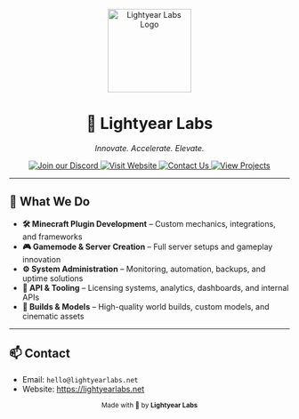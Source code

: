 <p align="center">
  <a href="https://lightyearlabs.net" target="_blank">
    <img src="https://www.lightyearlabs.net/logo.png" alt="Lightyear Labs Logo" width="150">
  </a>
</p>

<h1 align="center">🚀 Lightyear Labs</h1>
<p align="center"><em>Innovate. Accelerate. Elevate.</em></p>

<p align="center">
  <a href="https://discord.lightyearlabs.net" target="_blank">
    <img src="https://img.shields.io/badge/Join%20our%20Discord-5865F2?logo=discord&logoColor=white&style=for-the-badge" alt="Join our Discord">
  </a>
  <a href="https://lightyearlabs.net" target="_blank">
    <img src="https://img.shields.io/badge/Visit%20Website-0A66C2?logo=google-chrome&logoColor=white&style=for-the-badge" alt="Visit Website">
  </a>
  <a href="mailto:hello@lightyearlabs.net">
    <img src="https://img.shields.io/badge/Contact%20Us-25D366?logo=gmail&logoColor=white&style=for-the-badge" alt="Contact Us">
  </a>
  <a href="https://github.com/Lightyear-Labs" target="_blank">
    <img src="https://img.shields.io/badge/View%20Projects-333333?logo=github&logoColor=white&style=for-the-badge" alt="View Projects">
  </a>
</p>

<hr>

<h2>💼 What We Do</h2>

<ul>
  <li><strong>🛠️ Minecraft Plugin Development</strong> – Custom mechanics, integrations, and frameworks</li>
  <li><strong>🎮 Gamemode & Server Creation</strong> – Full server setups and gameplay innovation</li>
  <li><strong>⚙️ System Administration</strong> – Monitoring, automation, backups, and uptime solutions</li>
  <li><strong>🧠 API & Tooling</strong> – Licensing systems, analytics, dashboards, and internal APIs</li>
  <li><strong>🧱 Builds & Models</strong> – High-quality world builds, custom models, and cinematic assets</li>
</ul>

<hr>
<h2>📫 Contact</h2>
<ul>
  <li>Email: <code>hello@lightyearlabs.net</code></li>
  <li>Website: <a href="https://lightyearlabs.net">https://lightyearlabs.net</a></li>
</ul>

<p align="center">
  <sub>Made with 💫 by <strong>Lightyear Labs</strong></sub>
</p>

